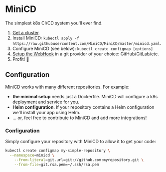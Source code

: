 # MiniCD
The simplest k8s CI/CD system you'll ever find.

1. [Get a cluster](./docs/create-cluster.md).
2. Install MiniCD: `kubectl apply -f https://raw.githubusercontent.com/MiniCD/MiniCD/master/minicd.yaml`.
3. Configure MiniCD (see below): `kubectl create configmap [options]`
3. [Setup the WebHook](docs/setup-webhook.md) in a git provider of your choice: GitHub/GitLab/etc.
4. Profit! 🍺

## Configuration
MiniCD works with many different repositories. For example:

- **the minimal setup** needs just a Dockerfile. MiniCD will configure a k8s deployment and service for you.
- **Helm configuration**. If your repository contains a Helm configuration we'll install your app using Helm.
- ... or, feel free to contribute to MiniCD and add more integrations!

### Configuration
Simply configure your repository with MiniCD to allow it to get your code:

```bash
kubectl create configmap my-simple-repository \
  --namespace=minicd \
	--from-literal=git.url=git://github.com:myrepository.git \
	--from-file=git.rsa.pem=~/.ssh/rsa.pem
```
